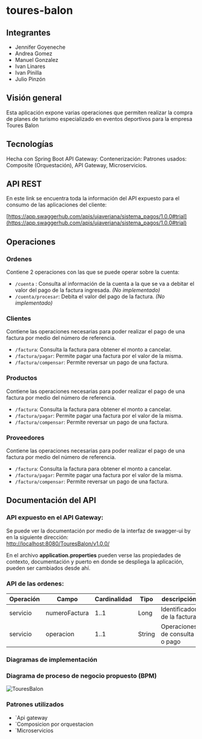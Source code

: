 # toures-balon

## Integrantes

 - Jennifer Goyeneche
 - Andrea Gomez
 - Manuel Gonzalez 
 - Ivan Linares 
 - Ivan Pinilla 
 - Julio Pinzón

## Visión general

Esta aplicación expone varias operaciones que permiten realizar la compra de planes de turismo especializado en eventos deportivos para la empresa Toures Balon

## Tecnologías

Hecha con Spring Boot
API Gateway: 
Contenerización: 
Patrones usados: Composite (Orquestación), API Gateway, Microservicios.

## API REST

En este link se encuentra toda la información del API expuesto para el consumo de las aplicaciones del cliente: 

[https://app.swaggerhub.com/apis/ujaveriana/sistema_pagos/1.0.0#trial](https://app.swaggerhub.com/apis/ujaveriana/sistema_pagos/1.0.0#trial)

## Operaciones

### Ordenes

Contiene 2 operaciones con las que se puede operar sobre la cuenta: 

- `/cuenta` : Consulta al información de la cuenta a la que se va a debitar el valor del pago de la factura ingresada. *(No implementado)*
- `/cuenta/procesar`: Debita el valor del pago de la factura. *(No implementado)*

### Clientes

Contiene las operaciones necesarias para poder realizar el pago de una factura por medio del número de referencia.

 - `/factura`: Consulta la factura para obtener el monto a cancelar.
 -  `/factura/pagar`: Permite pagar una factura por el valor de la misma.
 -  `/factura/compensar`: Permite reversar un pago de una factura.

### Productos

Contiene las operaciones necesarias para poder realizar el pago de una factura por medio del número de referencia.

 - `/factura`: Consulta la factura para obtener el monto a cancelar.
 -  `/factura/pagar`: Permite pagar una factura por el valor de la misma.
 -  `/factura/compensar`: Permite reversar un pago de una factura.

### Proveedores

Contiene las operaciones necesarias para poder realizar el pago de una factura por medio del número de referencia.

 - `/factura`: Consulta la factura para obtener el monto a cancelar.
 -  `/factura/pagar`: Permite pagar una factura por el valor de la misma.
 -  `/factura/compensar`: Permite reversar un pago de una factura.

## Documentación del API

### API expuesto en el API Gateway:

Se puede ver la documentación por medio de la interfaz de swagger-ui by en la siguiente dirección:  
[http://localhost:8080/TouresBalon/v1.0.0/](http://localhost:8080/TouresBalon/v1.0.0/)

En el archivo **application.properties** pueden verse las propiedades de contexto, documentación y puerto en donde se despliega la aplicación, pueden ser cambiados desde ahí.

### API de las ordenes:

|Operación|Campo|Cardinalidad|Tipo|descripción|
|--|--|--|--|--|
|servicio|numeroFactura|1..1|Long|Identificador de la factura|
|servicio|operacion|1..1|String|Operaciones de consulta o pago|

### Diagramas de implementación


### Diagrama de proceso de negocio propuesto (BPM)

![TouresBalon](https://github.com/optimus1006/toures-balon/blob/master/diagrams/TouresBalonPago.png)

### Patrones utilizados

- `Api gateway
- `Composicion por orquestacion
- `Microservicios

<!--stackedit_data:
eyJoaXN0b3J5IjpbLTU1Mzk5NDgsLTY1MzA0NzU5MCwzMzE5NT
U5NDMsLTE5NDIzNjY5NDAsLTE2NzA3NDYxMjIsNzk2OTI1Nzk4
LC0zNzYxMjM5ODYsLTcwNDc5MTUyNyw5MDcxMDk2MjhdfQ==
-->
